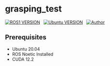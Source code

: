 # grasping_test
[![ROS1 VERSION](https://img.shields.io/badge/ROS-Noetic-red)](http://wiki.ros.org/noetic)
&nbsp;
[![Ubuntu VERSION](https://img.shields.io/badge/Ubuntu-20.04-green)](https://ubuntu.com/)
&nbsp;
[![Author](https://img.shields.io/badge/乐乐-汉堡-black)](https://hzx.blue/)
&nbsp;

## Prerequisites
* Ubuntu 20.04 
* ROS Noetic Installed
* CUDA 12.2